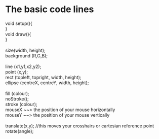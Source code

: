 # The basic code lines

void setup(){</br>
}</br>
void draw(){</br>
}</br>
</br>
size(width, height);</br>
background (R,G,B);</br>
</br>
line (x1,y1,x2,y2);</br>
point (x,y);</br>
rect (topleft, topright, width, height);</br>
ellipse (centreX, centreY, width, height);</br>
</br>
fill (colour);</br>
noStroke();</br>
stroke (colour);</br>
mouseX ~~> the position of your mouse horizontally </br>
mouseY ~~> the position of your mouse vertically </br>
</br>
translate(x,y); //this moves your crosshairs or cartesian reference point</br>
rotate(angle);</br>
